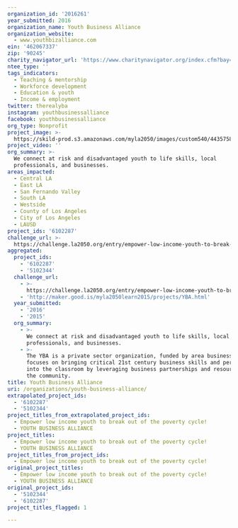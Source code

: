 ```yaml
---
organization_id: '2016261'
year_submitted: 2016
organization_name: Youth Business Alliance
organization_website:
  - www.youthbizalliance.com
ein: '462067337'
zip: '90245'
charity_navigator_url: 'https://www.charitynavigator.org/index.cfm?bay=search.profile&ein=462067337'
ntee_type: ''
tags_indicators:
  - Teaching & mentorship
  - Workforce development
  - Education & youth
  - Income & employment
twitter: therealyba
instagram: youthbusinessalliance
facebook: youthbusinessalliance
org_type: Nonprofit
project_image: >-
  https://skild-prod.s3.amazonaws.com/myla2050/images/custom540/4435758065741-team91.png
project_video: ''
org_summary: >-
  We connect at risk and disadvantaged youth to life skills, local
  professionals, and businesses.
areas_impacted:
  - Central LA
  - East LA
  - San Fernando Valley
  - South LA
  - Westside
  - County of Los Angeles
  - City of Los Angeles
  - LAUSD
project_ids: '6102287'
challenge_url: >-
  https://challenge.la2050.org/entry/empower-low-income-youth-to-break-out-of-the-poverty-cycle!
aggregated:
  project_ids:
    - '6102287'
    - '5102344'
  challenge_url:
    - >-
      https://challenge.la2050.org/entry/empower-low-income-youth-to-break-out-of-the-poverty-cycle!
    - 'http://maker.good.is/myla2050learn2015/projects/YBA.html'
  year_submitted:
    - '2016'
    - '2015'
  org_summary:
    - >-
      We connect at risk and disadvantaged youth to life skills, local
      professionals, and businesses.
    - >-
      The YBA is a private sector organization, funded by area businesses, that
      focuses on bringing critical 21st century business skills and perspectives
      into the classroom by leveraging business partnerships and resources from
      the community.
title: Youth Business Alliance
uri: /organizations/youth-business-alliance/
extrapolated_project_ids:
  - '6102287'
  - '5102344'
project_titles_from_extrapolated_project_ids:
  - Empower low income youth to break out of the poverty cycle!
  - YOUTH BUSINESS ALLIANCE
project_titles:
  - Empower low income youth to break out of the poverty cycle!
  - YOUTH BUSINESS ALLIANCE
project_titles_from_project_ids:
  - Empower low income youth to break out of the poverty cycle!
original_project_titles:
  - Empower low income youth to break out of the poverty cycle!
  - YOUTH BUSINESS ALLIANCE
original_project_ids:
  - '5102344'
  - '6102287'
project_titles_flagged: 1

---
```

